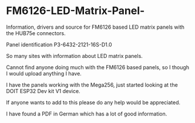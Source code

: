 # FM6126-LED-Matrix-Panel-
Information, drivers and source for FM6126 based LED matrix panels with the HUB75e connectors.

Panel identification P3-6432-2121-16S-D1.0

So many sites with information about LED matrix panels.

Cannot find anyone doing much with the FM6126 based panels, so I though I would upload anything I have.

I have the panels working with the Mega256, just started looking at the DOIT ESP32 Dev kit V1 device.

If anyone wants to add to this please do any help would be appreciated.

I have found a PDF in German which has a lot of good information.
